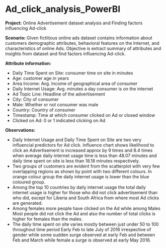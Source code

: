 # Ad_click_analysis_PowerBI
**Project:** Online Advertisement dataset analysis and Finding factors influencing Ad-click

**Scenario:** Given fictitious online ads dataset contains information about customers demographic attributes, 
behavioral features on the Internet, and characteristics of online Ads. 
Objective is extract summary of attributes and insights from dataset and find factors influencing Ad-click.

**Attribute information:**
* Daily Time Spent on Site:	 consumer time on site in minutes
* Age:	 customer age in years
* Area Income: Avg. Income of geographical area of consumer
* Daily Internet Usage:	 Avg. minutes a day consumer is on the internet
* Ad Topic Line:	 Headline of the advertisement
* City:	 City of consumer
* Male:	 Whether or not consumer was male
* Country:	 Country of consumer
* Timestamp:	 Time at which consumer clicked on Ad or closed window
* Clicked on Ad:	 0 or 1 indicated clicking on Ad

**Observations:**
* Daily Internet Usage and Daily Time Spent on Site are two very influencial predictors for Ad click. Influence chart shows likelihood to click an Advertisement is increased approx by 9 times and 8.4 times when average daily internet usage time is less than 48.07 minutes and daily time spent on site is less than 18.18 minutes respectively.
* Two groups of customers are evident from the scatterplot with very few overlapping regions as shown by point with two different colours. In orange colour group the daily internet usage is lower than the blue coloured group.
* Among the top 10 countries by daily internet usage the total daily internet usage is higher for those who did not click advertisement than who did, except for Liberia and South Africa from where most Ad clicks are generated.
* Among females more people have clicked on the Ad while among Males Most people did not click the Ad and also the number of total clicks is higher for females than the males.
* The daily time spent on site varies mostly between just under 50 to 100 throughout time period Early Feb to late July of 2016 irrespective of gender while some sudden surge observed at early Feb and between Feb and March while female a surge is observed at early May 2016.

